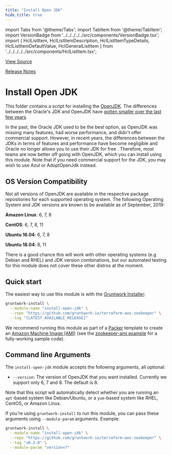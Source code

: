 ```yaml
---
title: "Install Open JDK"
hide_title: true
---
```


import Tabs from '@theme/Tabs';
import TabItem from '@theme/TabItem';
import VersionBadge from '../../../../../src/components/VersionBadge.tsx';
import { HclListItem, HclListItemDescription, HclListItemTypeDetails, HclListItemDefaultValue, HclGeneralListItem } from '../../../../../src/components/HclListItem.tsx';

<a href="https://github.com/gruntwork-io/terraform-aws-zookeeper/tree/main/modules%2Finstall-open-jdk" className="link-button" title="View the source code for this module in GitHub.">View Source</a>

<a href="https://github.com/gruntwork-io/terraform-aws-zookeeper/releases?q=" className="link-button" title="Release notes for only the service catalog versions which impacted this service.">Release Notes</a>

# Install Open JDK

This folder contains a script for installing the [OpenJDK](http://openjdk.java.net/). The differences between
the Oracle's JDK and OpenJDK have [gotten smaller over the last few years](https://stackoverflow.com/q/17360011/483528).

In the past, the Oracle JDK used to be the best option, as OpenJDK was missing many features, had worse performance,
and didn't offer commercial support. However, in recent years, the differences between the JDKs in terms of features and
performance have become negligible and Oracle no longer allows you to use their JDK for free . Therefore, most teams are
now better off going with OpenJDK, which you can install using this module. Note that if you need commercial support for
the JDK, you may wish to use Azul or AdoptOpenJdk instead.

## OS Version Compatibility

Not all versions of OpenJDK are available in the respective package repositories for each supported operating system.
The following Operating System and JDK versions are known to be available as of September, 2019:

**Amazon Linux**: 6, 7, 8

**CentOS**: 6, 7, 8, 11

**Ubuntu 16.04**: 6, 7, 8

**Ubuntu 18.04**: 8, 11

There is a good chance this will work with other operating systems (e.g Debian and RHEL) and JDK version combinations,
but our automated testing for this module does not cover these other distros at the moment.

## Quick start

The easiest way to use this module is with the [Gruntwork Installer](https://github.com/gruntwork-io/gruntwork-installer):

```bash
gruntwork-install \
  --module-name "install-open-jdk" \
  --repo "https://github.com/gruntwork-io/terraform-aws-zookeeper" \
  --tag "[LATEST_AVAILABLE_RELEASE]"
```

We recommend running this module as part of a [Packer](https://www.packer.io/) template to create an [Amazon Machine
Image (AMI)](http://docs.aws.amazon.com/AWSEC2/latest/UserGuide/AMIs.html) (see the [zookeeper-ami
example](https://github.com/gruntwork-io/terraform-aws-zookeeper/tree/main/examples/zookeeper-ami) for a fully-working sample code).

## Command line Arguments

The `install-open-jdk` module accepts the following arguments, all optional:

*   `--version`: The version of OpenJDK that you want installed. Currently we support only 6, 7 and 8. The default is 8.

Note that this script will automatically detect whether you are running an `apt`-based system like Debian/Ubuntu, or a
`yum`-based system like RHEL, CentOS, or Amazon Linux.

If you're using `gruntwork-install` to run this module, you can pass these arguments using `--module-param` arguments.
Example:

```bash
gruntwork-install \
  --module-name "install-open-jdk" \
  --repo "https://github.com/gruntwork-io/terraform-aws-zookeeper" \
  --tag "v0.2.0" \
  --module-param "version=7" 
```


<!-- ##DOCS-SOURCER-START
{
  "originalSources": [
    "https://github.com/gruntwork-io/terraform-aws-zookeeper/tree/readme.md",
    "https://github.com/gruntwork-io/terraform-aws-zookeeper/tree/variables.tf",
    "https://github.com/gruntwork-io/terraform-aws-zookeeper/tree/outputs.tf"
  ],
  "sourcePlugin": "module-catalog-api",
  "hash": "5a5c9fd8efd12f987f4a043512d73e47"
}
##DOCS-SOURCER-END -->
